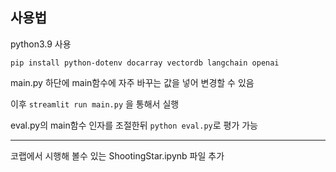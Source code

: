 ## 사용법

python3.9 사용

`pip install python-dotenv docarray vectordb langchain openai`

main.py
하단에 main함수에 자주 바꾸는 값을 넣어 변경할 수 있음

이후
`streamlit run main.py`
을 통해서 실행

eval.py의 main함수 인자를 조절한뒤 `python eval.py`로 평가 가능

---

코랩에서 시행해 볼수 있는 ShootingStar.ipynb 파일 추가
